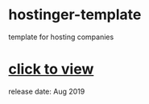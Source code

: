 # hostinger-template
template for hosting companies

# [click to view](https://hostinger-template.netlify.app)

release date: Aug 2019
